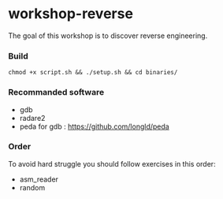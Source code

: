 # workshop-reverse

The goal of this workshop is to discover reverse engineering.

### Build

`chmod +x script.sh && ./setup.sh && cd binaries/`

### Recommanded software

- gdb
- radare2
- peda for gdb : https://github.com/longld/peda

### Order

To avoid hard struggle you should follow exercises in this order:
- asm_reader
- random
